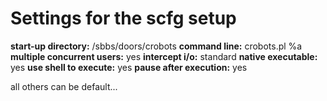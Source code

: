 Settings for the scfg setup
==

**start-up directory:**	/sbbs/doors/crobots
**command line:**		crobots.pl %a
**multiple concurrent users:**	yes
**intercept i/o:**			standard
**native executable:**		yes
**use shell to execute:**		yes
**pause after execution:**		yes

all others can be default...
